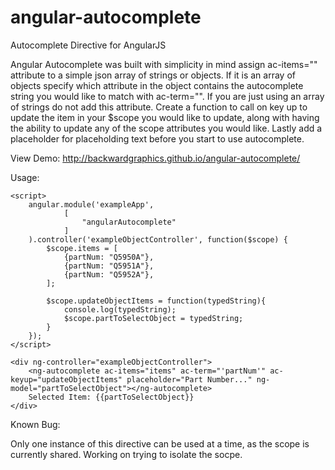angular-autocomplete
====================

Autocomplete Directive for AngularJS

Angular Autocomplete was built with simplicity in mind assign ac-items="" attribute to a simple json
array of strings or objects. If it is an array of objects specify which attribute in the object
contains the autocomplete string you would like to match with ac-term="". If you are just using an
array of strings do not add this attribute. Create a function to call on key up to update the item
in your $scope you would like to update, along with having the ability to update any of the scope
attributes you would like. Lastly add a placeholder for placeholding text before you start to use
autocomplete.

View Demo:
http://backwardgraphics.github.io/angular-autocomplete/

Usage:

```
<script>
    angular.module('exampleApp',
            [
                "angularAutocomplete"
            ]
    ).controller('exampleObjectController', function($scope) {
        $scope.items = [
            {partNum: "Q5950A"},
            {partNum: "Q5951A"},
            {partNum: "Q5952A"},
        ];

        $scope.updateObjectItems = function(typedString){
            console.log(typedString);
            $scope.partToSelectObject = typedString;
        }
    });
</script>

<div ng-controller="exampleObjectController">
    <ng-autocomplete ac-items="items" ac-term="'partNum'" ac-keyup="updateObjectItems" placeholder="Part Number..." ng-model="partToSelectObject"></ng-autocomplete>
    Selected Item: {{partToSelectObject}}
</div>
```

Known Bug:

Only one instance of this directive can be used at a time, as the scope is currently shared. Working on trying to isolate the socpe.
